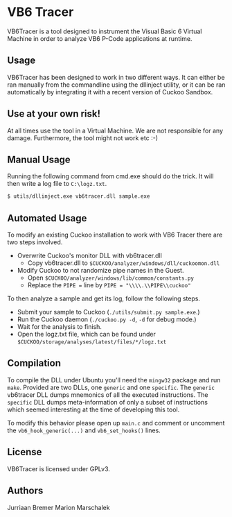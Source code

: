 VB6 Tracer
==========

VB6Tracer is a tool designed to instrument the Visual Basic 6 Virtual Machine
in order to analyze VB6 P-Code applications at runtime.

Usage
-----

VB6Tracer has been designed to work in two different ways. It can either be
ran manually from the commandline using the dllinject utility, or it can be
ran automatically by integrating it with a recent version of Cuckoo Sandbox.

Use at your own risk!
---------------------

At all times use the tool in a Virtual Machine. We are not responsible for
any damage. Furthermore, the tool might not work etc :-)

Manual Usage
------------

Running the following command from cmd.exe should do the trick. It will then
write a log file to `C:\logz.txt`.

```bash
$ utils/dllinject.exe vb6tracer.dll sample.exe
```

Automated Usage
---------------

To modify an existing Cuckoo installation to work with VB6 Tracer there are
two steps involved.

* Overwrite Cuckoo's monitor DLL with vb6tracer.dll
  * Copy vb6tracer.dll to `$CUCKOO/analyzer/windows/dll/cuckoomon.dll`
* Modify Cuckoo to not randomize pipe names in the Guest.
  * Open `$CUCKOO/analyzer/windows/lib/common/constants.py`
  * Replace the `PIPE =` line by `PIPE = "\\\\.\\PIPE\\cuckoo"`

To then analyze a sample and get its log, follow the following steps.

* Submit your sample to Cuckoo (`./utils/submit.py sample.exe`.)
* Run the Cuckoo daemon (`./cuckoo.py -d`, `-d` for debug mode.)
* Wait for the analysis to finish.
* Open the logz.txt file, which can be found under
  `$CUCKOO/storage/analyses/latest/files/*/logz.txt`

Compilation
-----------

To compile the DLL under Ubuntu you'll need the `mingw32` package and run
`make`. Provided are two DLLs, one `generic` and one `specific`. The `generic`
vb6tracer DLL dumps mnemonics of all the executed instructions. The `specific`
DLL dumps meta-information of only a subset of instructions which seemed
interesting at the time of developing this tool.

To modify this behavior please open up `main.c` and comment or uncomment the
`vb6_hook_generic(...)` and `vb6_set_hooks()` lines.

License
-------

VB6Tracer is licensed under GPLv3.

Authors
-------

Jurriaan Bremer
Marion Marschalek
